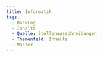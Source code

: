 ```yaml
---
title: Informatik
tags:
  - BackLog
  - Inhalte
  - Quelle: Stellenausschreibungen
  - Themenfeld: Inhalte
  - Master
---
```

